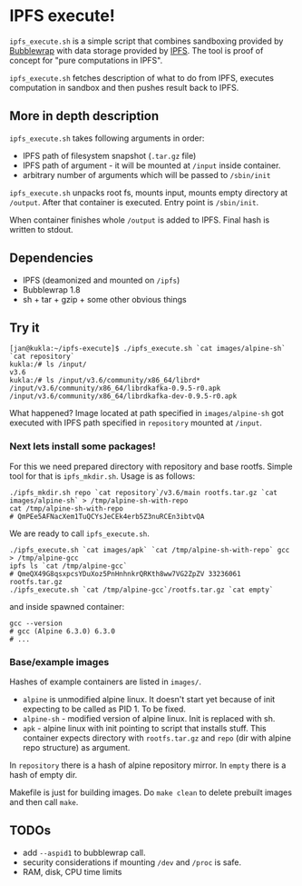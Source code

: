IPFS execute!
=============

`ipfs_execute.sh` is a simple script that combines sandboxing provided
by [Bubblewrap](https://github.com/projectatomic/bubblewrap) with data
storage provided by [IPFS](https://ipfs.io/). The tool is proof of
concept for "pure computations in IPFS".

`ipfs_execute.sh` fetches description of what to do from IPFS, executes
computation in sandbox and then pushes result back to IPFS.

More in depth description
-------------------------

`ipfs_execute.sh` takes following arguments in order:
 * IPFS path of filesystem snapshot (`.tar.gz` file)
 * IPFS path of argument - it will be mounted at `/input` inside container.
 * arbitrary number of arguments which will be passed to `/sbin/init`

`ipfs_execute.sh` unpacks root fs, mounts input, mounts empty directory
at `/output`. After that container is executed. Entry point is `/sbin/init`.

When container finishes whole `/output` is added to IPFS. Final hash is
written to stdout.

Dependencies
------------

* IPFS (deamonized and mounted on `/ipfs`)
* Bubblewrap 1.8
* sh + tar + gzip + some other obvious things

Try it
------

    [jan@kukla:~/ipfs-execute]$ ./ipfs_execute.sh `cat images/alpine-sh` `cat repository`
    kukla:/# ls /input/
    v3.6
    kukla:/# ls /input/v3.6/community/x86_64/librd*
    /input/v3.6/community/x86_64/librdkafka-0.9.5-r0.apk      /input/v3.6/community/x86_64/librdkafka-dev-0.9.5-r0.apk

What happened? Image located at path specified in `images/alpine-sh` got
executed with IPFS path specified in `repository` mounted at `/input`.

### Next lets install some packages!

For this we need prepared directory with repository and base rootfs.
Simple tool for that is `ipfs_mkdir.sh`. Usage is as follows:

    ./ipfs_mkdir.sh repo `cat repository`/v3.6/main rootfs.tar.gz `cat images/alpine-sh` > /tmp/alpine-sh-with-repo
    cat /tmp/alpine-sh-with-repo
    # QmPEe5AFNacXem1TuQCYsJeCEk4erb5Z3nuRCEn3ibtvQA

We are ready to call `ipfs_execute.sh`.

    ./ipfs_execute.sh `cat images/apk` `cat /tmp/alpine-sh-with-repo` gcc > /tmp/alpine-gcc
    ipfs ls `cat /tmp/alpine-gcc`
    # QmeQX49G8qsxpcsYDuXoz5PnHnhnkrQRKth8ww7VG2ZpZV 33236061 rootfs.tar.gz
    ./ipfs_execute.sh `cat /tmp/alpine-gcc`/rootfs.tar.gz `cat empty`

and inside spawned container:

    gcc --version
    # gcc (Alpine 6.3.0) 6.3.0
    # ...


### Base/example images

Hashes of example containers are listed in `images/`.
 * `alpine` is unmodified alpine linux. It doesn't start yet because of
   init expecting to be called as PID 1. To be fixed.
 * `alpine-sh` - modified version of alpine linux. Init is replaced with sh.
 * `apk` - alpine linux with init pointing to script that installs
   stuff. This container expects directory with `rootfs.tar.gz` and
   `repo` (dir with alpine repo structure) as argument.

In `repository` there is a hash of alpine repository mirror.
In `empty` there is a hash of empty dir.

Makefile is just for building images. Do `make clean` to delete prebuilt
images and then call `make`.

TODOs
-----

 * add `--aspid1` to bubblewrap call.
 * security considerations if mounting `/dev` and `/proc` is safe.
 * RAM, disk, CPU time limits
